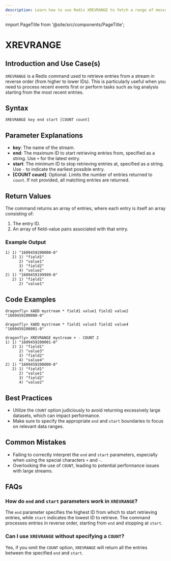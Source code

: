 ```yaml
---
description: Learn how to use Redis XREVRANGE to fetch a range of messages from a stream in reverse order.
---
```


import PageTitle from '@site/src/components/PageTitle';

# XREVRANGE

<PageTitle title="Redis XREVRANGE Explained (Better Than Official Docs)" />

## Introduction and Use Case(s)

`XREVRANGE` is a Redis command used to retrieve entries from a stream in reverse order (from higher to lower IDs). This is particularly useful when you need to process recent events first or perform tasks such as log analysis starting from the most recent entries.

## Syntax

```plaintext
XREVRANGE key end start [COUNT count]
```

## Parameter Explanations

- **key**: The name of the stream.
- **end**: The maximum ID to start retrieving entries from, specified as a string. Use `+` for the latest entry.
- **start**: The minimum ID to stop retrieving entries at, specified as a string. Use `-` to indicate the earliest possible entry.
- **[COUNT count]**: Optional. Limits the number of entries returned to `count`. If not provided, all matching entries are returned.

## Return Values

The command returns an array of entries, where each entry is itself an array consisting of:

1. The entry ID.
2. An array of field-value pairs associated with that entry.

### Example Output

```plaintext
1) 1) "1609459200000-0"
   2) 1) "field1"
      2) "value1"
      3) "field2"
      4) "value2"
2) 1) "1609459199999-0"
   2) 1) "field1"
      2) "value1"
```

## Code Examples

```cli
dragonfly> XADD mystream * field1 value1 field2 value2
"1609459200000-0"

dragonfly> XADD mystream * field1 value3 field2 value4
"1609459200001-0"

dragonfly> XREVRANGE mystream + - COUNT 2
1) 1) "1609459200001-0"
   2) 1) "field1"
      2) "value3"
      3) "field2"
      4) "value4"
2) 1) "1609459200000-0"
   2) 1) "field1"
      2) "value1"
      3) "field2"
      4) "value2"
```

## Best Practices

- Utilize the `COUNT` option judiciously to avoid returning excessively large datasets, which can impact performance.
- Make sure to specify the appropriate `end` and `start` boundaries to focus on relevant data ranges.

## Common Mistakes

- Failing to correctly interpret the `end` and `start` parameters, especially when using the special characters `+` and `-`.
- Overlooking the use of `COUNT`, leading to potential performance issues with large streams.

## FAQs

### How do `end` and `start` parameters work in `XREVRANGE`?

The `end` parameter specifies the highest ID from which to start retrieving entries, while `start` indicates the lowest ID to retrieve. The command processes entries in reverse order, starting from `end` and stopping at `start`.

### Can I use `XREVRANGE` without specifying a `COUNT`?

Yes, if you omit the `COUNT` option, `XREVRANGE` will return all the entries between the specified `end` and `start`.

